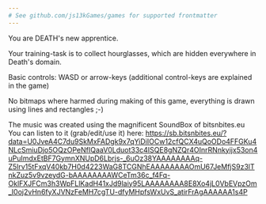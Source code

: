 ```yaml
---
# See github.com/js13kGames/games for supported frontmatter
---
```

You are DEATH's new apprentice.

Your training-task is to collect hourglasses, which are hidden everywhere in Death's domain.

Basic controls: WASD or arrow-keys (additional control-keys are explained in the game)

No bitmaps where harmed during making of this game, everything is drawn using lines and rectangles ;-)

The music was created using the magnificent SoundBox of bitsnbites.eu
You can listen to it (grab/edit/use it) here: https://sb.bitsnbites.eu/?data=U0JveA4C7du9SkMxFADgk9x7qYiDiIOCw12cfQCX4uQoODo4FFGKu4NLcSmiuDjo5OQzOPeNfIQaaV0Lduot33c4ISQE8gNZQr4OInrRNnkyijx53on4uPuImdxEtBF7GymnXNUpD6Lbrjs-_6uOz38YAAAAAAAAq-Z5lrv15tFxqV40kb7H0d4223WaG8TCGNhEAAAAAAAAOmU67JeMfjS9z3lTnkZuz5v9vzeydG-bAAAAAAAAWCeTm36c_f4Fq-OklFXJFCm3h3WpFLlKadH41xJd9laiy95LAAAAAAAA8E8Xo4jL0VbEVpzOm_I0oj2vHn6fyXJVNzFeMH7cgTU-dfyMHpfsWxUvS_atirFrAgAAAAAA1s4P